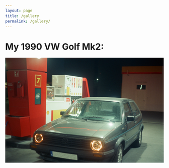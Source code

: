 ```yaml
---
layout: page
title: /gallery
permalink: /gallery/
---
```


# My 1990 VW Golf Mk2:
![mk2](/assets/img/mk2.JPG)
